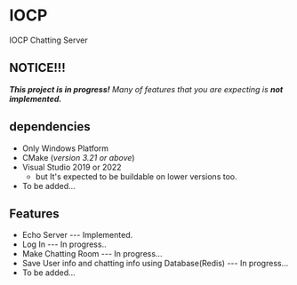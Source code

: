 # IOCP
IOCP Chatting Server  

## NOTICE!!! 
***This project is in progress!*** *Many of features that you are expecting is* ***not implemented.***
  
## dependencies
* Only Windows Platform
* CMake (*version 3.21 or above*)
* Visual Studio 2019 or 2022
  - but It's expected to be buildable on lower versions too.
* To be added...
  
## Features
* Echo Server --- Implemented.
* Log In --- In progress..
* Make Chatting Room --- In progress...
* Save User info and chatting info using Database(Redis) --- In progress...
* To be added...
